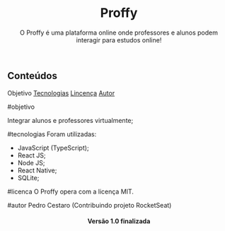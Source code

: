 

<h1 align="center"> Proffy </h1>

<p align="center"> O Proffy é uma plataforma online onde professores e alunos podem interagir para estudos online!</p>

<br>
<h2>Conteúdos</h2>
<p align="center>
<a href="#objetivo">Objetivo</a>
<a href="#tecnologias">Tecnologias</a>
<a href="#licenca">Lincença</a>
<a href="#autor">Autor</a>
</p>

#objetivo

Integrar alunos e professores virtualmente;

#tecnologias
Foram utilizadas:
- JavaScript (TypeScript);
- React JS;
- Node JS;
- React Native;
- SQLite;

#licenca
O Proffy opera com a licença MIT.

#autor
Pedro Cestaro (Contribuindo projeto RocketSeat)

<h4 align="center"> Versão 1.0 finalizada </h4>
